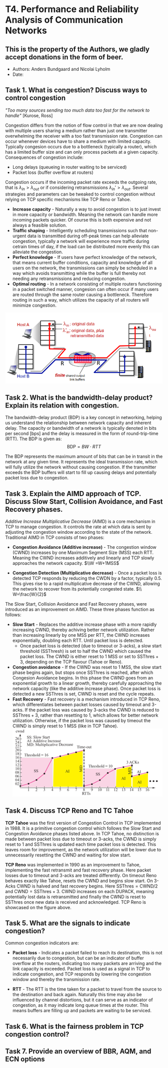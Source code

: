 # T4. Performance and Reliability Analysis of Communication Networks

## This is the property of the Authors, we gladly accept donations in the form of beer.

- Authors: Anders Bundgaard and Nicolai Lyholm  
- Date: 

## Task 1. What is congestion? Discuss ways to control congestion

*"Too many sources sending too much data too fast for the network to handle"* [Kurose, Ross]

Congestion differs from the notion of flow control in that we are now dealing with multiple users sharing a medium rather than just one transmitter overwhelming the receiver with a too fast transmission rate. Congestion can occur whenever devices have to share a medium with limited capacity. Typically congesion occurs due to a bottleneck (typically a router), which has a limited buffer size and can only process packets at a given capacity. Consequences of congestion include:

* Long delays (queueing in router waiting to be serviced)
* Packet loss (buffer overflow at routers)

Congestion occurs if the incoming packet rate exceeds the outgoing rate, that is $\lambda_{in}>\lambda_{out}$ or if considering retransmissions $\lambda_{in}'>\lambda_{out}$. Several strategies and parameters can be tweaked to control congestion without relying on TCP specific mechanisms like TCP Reno or Tahoe.

* **Increase capacity** - Naturally a way to avoid congestion is to just invest in more capacity or bandwidth. Meaning the network can handle more incoming packets quicker. Of course this is both expensive and not always a feasible solution.
* **Traffic shaping** - Intelligently scheduling transmissions such that non-urgent data is transmitted during off-peak times can help alleviate congestion, typically a network will experience more traffic during cetrain times of day, if the load can be distributed more evenly this can alleviate the congestion.
* **Perfect knowledge** - If users have perfect knowledge of the network, that means current buffer conditions, capacity and knowledge of all users on the network, the transmissions can simply be scheduled in a way which avoids transmitting while the buffer is full thereby not needing any retransmissions and reducing congestion.
* **Optimal routing** - In a network consisting of multiple routers functioning in a packet switched manner, congesion can often occur if many users are routed through the same router causing a bottleneck. Therefore routing in such a way, which utilizes the capacity of all routers will minimize congestion.

![alt text](Congestion_system.png)

## Task 2. What is the bandwidth-delay product? Explain its relation with congestion.

The bandwidth-delay product (BDP) is a key concept in networking, helping us understand the relationship between network capacity and inherent delay. The capacity or bandwidth of a network is typically denoted in bits per second [bps] and the delay is measured in the form of round-trip-time (RTT). The BDP is given as:
$$ \textrm{BDP} = BW\cdot RTT$$

The BDP represents the maximum amount of bits that can be in transit in the network at any given time. It represents the ideal transmission rate, which will fully utilize the network without causing congestion. If the transmitter exceeds the BDP buffers will start to fill up causing delays and potentially packet loss due to congestion.

## Task 3. Explain the AIMD approach of TCP. Discuss Slow Start, Collision Avoidance, and Fast Recovery phases.

*Additive Increase Multiplicative Decrease* (AIMD) is a core mechanism in TCP to manage congestion. It controls the rate at which data is sent by adjusting the congestion window according to the state of the network. Traditional AIMD in TCP consists of two phases:

- **Congestion Avoidance (Additive increase)** - The congestion window (CWND) increases by one Maximum Segment Size (MSS) each RTT. Meaning the CWND increases additively and linearly and TCP slowly approaches the network capacity. $\\W =W+1MSS$

- **Congestion Detection (Multiplicative decrease)** - Once a packet loss is detected TCP responds by reducing the CWDN by a factor, typically 0.5. This gives rise to a rapid multiplicative decrease of the CWND, allowing the network to recover from its potentially congested state.
$\\ W=\frac{W}{2}$

The Slow Start, Collision Avoidance and Fast Recovery phases, were introduced as an improvement on AIMD. These three phases function as follows:

- **Slow Start** - Replaces the additive increase phase with a more rapidly increasing CWND, thereby achiving better network utilization. Rather than increasing linearly by one MSS per RTT, the CWND increases exponentially, doubling each RTT. Until packet loss is detected.
  - Once packet loss is detected (due to timeout or 3-acks), a slow start threshold (SSThresh) is set to half the CWND which caused the packet loss. The CWND is either reset to 1 MSS or set to $\mathrm{SSThres} + 3$, depending on the TCP flavour (Tahoe or Reno).
- **Congestion avoidance** - If the CWND was reset to 1 MSS, the slow start phase begins again, but stops once SSThres is reached, after which Congesion Avoidance begins. In this phase the CWND goes from an exponential growth to a linear growth, thereby carefully approaching the network capacity (like the additive increase phase). Once packet loss is detected a new SSThres is set, CWND is reset and the cycle repeats.
- **Fast Recovery** - Fast recovery is a mechanism introduced in TCP Reno, which differentiates between packet losses caused by timeout and 3-acks. If the packet loss was caused by 3-acks the CWND is reduced to $\textrm{SSThres}+3$, rather than resetting to 1, which allows for better network utilization. Otherwise, if the packet loss was caused by timeout the CWND is simply reset to 1 MSS (like in TCP Tahoe).
![alt text](TCP_reno.png)

## Task 4. Discuss TCP Reno and TC Tahoe

**TCP Tahoe** was the first version of Congestion Control in TCP implemented in 1988. It is a primitive congestion control which follows the Slow Start and Congestion Avoidance phases listed above. In TCP Tahoe, no distinction is made between packet loss due to timeout or 3-acks, the CWND is simply reset to 1 and SSThres is updated each time packet loss is detected. This leaves room for improvement, as the network utilization will be lower due to unnecessarily resetting the CWND and waiting for slow start.

**TCP Reno** was implemented in 1990 as an improvement to Tahoe, implementing the fast retransmit and fast recovery phase. Here packet losses due to timeout and 3-acks are treated differently. On timeout Reno behaves exactly like Tahoe, resets the CWND and begins slow start. On 3-Acks CWND is halved and fast recovery begins. Here $\textrm{SSThres} = \textrm{CWND}/2$ and $\textrm{CWND} = \textrm{SSThres}+3$. CWND increases on each DUPACK, meaning potentially lost data is retransmitted and finally the CWND is reset to SSThres once new data is received and acknowledged. TCP Reno is showcased on the figure above.

## Task 5. What are the signals to indicate congestion?

Common congestion indicators are:

- **Packet loss** - Indicates a packet failed to reach its destination, this is not necessarily due to congestion, but can be an indicator of buffer overflow at the routers, indicating too many packets are arriving and the link capacity is exceeded. Packet loss is used as a signal in TCP to indicate congestion, and TCP responds by lowering the congestion window and thereby the transmission rate.

- **RTT** - The RTT is the time taken for a packet to travel from the source to the destination and back again. Naturally this time may also be influenced by channel distortions, but it can serve as an indicator of congestion, as it may indicate long queue times at the router. This means buffers are filling up and packets are waiting to be serviced.

## Task 6. What is the fairness problem in TCP congestion control?

## Task 7. Provide an overview of BBR, AQM, and ECN options
